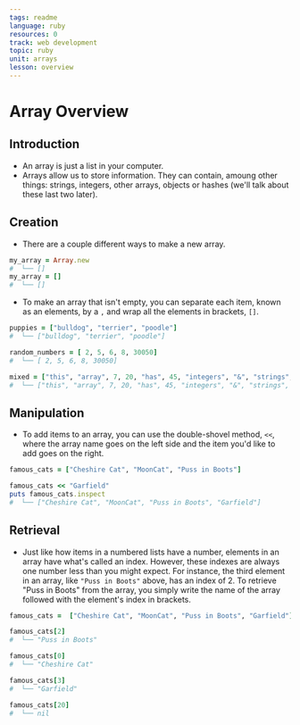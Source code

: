 ```yaml
---
tags: readme
language: ruby
resources: 0
track: web development
topic: ruby
unit: arrays
lesson: overview
---
```


# Array Overview

## Introduction

* An array is just a list in your computer.
* Arrays allow us to store information. They can contain, amoung other things: strings, integers, other arrays, objects or hashes (we'll talk about these last two later).

## Creation

* There are a couple different ways to make a new array.

```ruby
my_array = Array.new
#  └── []
my_array = []
#  └── []
```

* To make an array that isn't empty, you can separate each item, known as an elements, by a `,` and wrap all the elements in brackets, `[]`.

```ruby
puppies = ["bulldog", "terrier", "poodle"]
#  └── ["bulldog", "terrier", "poodle"]

random_numbers = [ 2, 5, 6, 8, 30050]
#  └── [ 2, 5, 6, 8, 30050]

mixed = ["this", "array", 7, 20, "has", 45, "integers", "&", "strings", 309]
#  └── ["this", "array", 7, 20, "has", 45, "integers", "&", "strings", 309]
```

## Manipulation

* To add items to an array, you can use the double-shovel method, `<<`, where the array name goes on the left side and the item you'd like to add goes on the right.

```ruby
famous_cats = ["Cheshire Cat", "MoonCat", "Puss in Boots"]

famous_cats << "Garfield"
puts famous_cats.inspect
#  └── ["Cheshire Cat", "MoonCat", "Puss in Boots", "Garfield"]
```

## Retrieval

* Just like how items in a numbered lists have a number, elements in an array have what's called an index. However, these indexes are always one number less than you might expect. For instance, the third element in an array, like `"Puss in Boots"` above, has an index of 2. To retrieve "Puss in Boots" from the array, you simply write the name of the array followed with the element's index in brackets.

```ruby
famous_cats =  ["Cheshire Cat", "MoonCat", "Puss in Boots", "Garfield"]

famous_cats[2]
#  └── "Puss in Boots"

famous_cats[0]
#  └── "Cheshire Cat"

famous_cats[3]
#  └── "Garfield"

famous_cats[20]
#  └── nil

```
